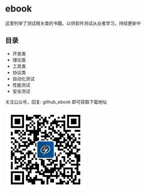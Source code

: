 # ebook

这里列举了测试相关类的书籍，以供软件测试从业者学习，持续更新中

## 目录

- 开发类
- 理论类
- 工具类
- 协议类
- 自动化测试
- 性能测试
- 安全测试

关注公众号，回复: github_ebook 即可获取下载地址

![开源优测](./开源优测.jpg)